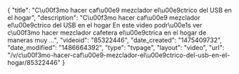 {
    "title": "C\u00f3mo hacer caf\u00e9 mezclador el\u00e9ctrico del USB en el hogar",
    "description": "C\u00f3mo hacer caf\u00e9 mezclador el\u00e9ctrico del USB en el hogar En este video podr\u00e1s ver c\u00f3mo hacer mezclador cafetera el\u00e9ctrica en el hogar de maneras muy ...",
    "videoid": "85322446",
    "date_created": "1475409732",
    "date_modified": "1486664392",
    "type": "tvpage",
    "layout": "video",
    "url": "\/v\/c\u00f3mo-hacer-caf\u00e9-mezclador-el\u00e9ctrico-del-usb-en-el-hogar\/85322446"
}
